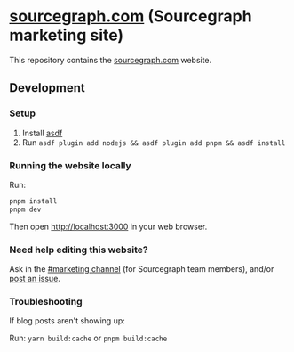 # [sourcegraph.com](https://sourcegraph.com) (Sourcegraph marketing site)

This repository contains the [sourcegraph.com](https://sourcegraph.com) website.

## Development

### Setup

1. Install [asdf](https://asdf-vm.com/)
1. Run `asdf plugin add nodejs && asdf plugin add pnpm && asdf install`

### Running the website locally

Run:

```sh
pnpm install
pnpm dev
```

Then open [http://localhost:3000](http://localhost:3000) in your web browser.

### Need help editing this website?

Ask in the [#marketing channel](https://app.slack.com/client/T02FSM7DL/CNC4YAL1E) (for Sourcegraph team members), and/or [post an issue](https://github.com/sourcegraph/about/issues).

### Troubleshooting

If blog posts aren't showing up:

Run: `yarn build:cache` or `pnpm build:cache`
